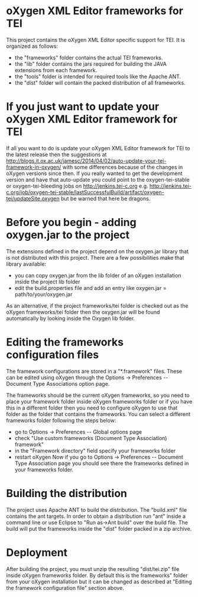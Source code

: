 # oXygen XML Editor frameworks for TEI 

This project contains the oXygen XML Editor specific support for TEI. 
It is organized as follows:
* the "frameworks" folder contains the actual TEI frameworks.
* the "lib" folder contains the jars required for building the JAVA extensions from each framework.
* the "tools" folder is intended for required tools like the Apache ANT.
* the "dist" folder will contain the packed distribution of all frameworks.

# If you just want to update your oXygen XML Editor framework for TEI
If all you want to do is update your oXygen XML Editor framework for TEI to the latest release then
the suggestions at http://blogs.it.ox.ac.uk/jamesc/2014/04/02/auto-update-your-tei-framework-in-oxygen/ 
with some differences because of the changes in oXygen versions since then.  If you really wanted to get the 
development version and have that auto-update you could point to the oxygen-tei-stable or oxygen-tei-bleeding 
jobs on http://jenkins.tei-c.org e.g. http://jenkins.tei-c.org/job/oxygen-tei-stable/lastSuccessfulBuild/artifact/oxygen-tei/updateSite.oxygen but be warned that here be dragons.

# Before you begin - adding oxygen.jar to the project

The extensions defined in the project depend on the oxygen.jar library that is
not distributed with this project. There are a few possibilities make that 
library available:

* you can copy oxygen.jar from the lib folder of an oXygen installation inside the project lib folder
* edit the build.properties file and add an entry like oxygen.jar = path/to/your/oxygen.jar

As an alternative, if the project frameworks/tei folder is checked out as the 
oXygen frameworks/tei folder then the oxygen.jar will be found automatically by
looking inside the Oxygen lib folder. 

# Editing the frameworks configuration files

The framework configurations are stored in a "*.framework" files. These can be 
edited using oXygen through the Options -> Preferences -- Document Type 
Associations option page.

The frameworks should be the current oXygen frameworks, so you need to place 
your framework folder inside oXygen frameworks folder or if you have this in a 
different folder then you need to configure oXygen to use that folder as the 
folder that contains the frameworks. You can select a different frameworks 
folder following the steps below:
* go to Options -> Preferences -- Global options page
* check "Use custom frameworks (Document Type Association) framework"
* in the "Framework directory" field specify your frameworks folder
* restart oXygen
Now if you go to Options -> Preferences -- Document Type Association page you 
should see there the frameworks defined in your frameworks folder. 

# Building the distribution

The project uses Apache ANT to build the distribution. The "build.xml" file
contains the ant targets. In order to obtain a distribution run "ant" inside 
a command line or use Eclipse to "Run as->Ant build" over the build file. The 
build will put the frameworks inside the "dist" folder packed in a zip archive.

# Deployment

After building the project, you must unzip the resulting "dist/tei.zip" file 
inside oXygen frameworks folder. By default this is the frameworks" folder from 
your oXygen installation but it can be changed as described at "Editing the 
framework configuration file" section above. 
